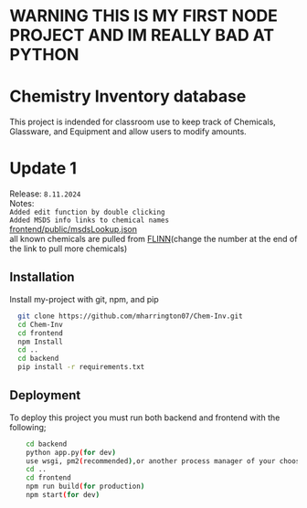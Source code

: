 # WARNING THIS IS MY FIRST NODE PROJECT AND IM REALLY BAD AT PYTHON
# Chemistry Inventory database

This project is indended for classroom use to keep track of Chemicals, Glassware, and Equipment and allow users to modify amounts.

# Update 1
Release: ```8.11.2024```  
Notes:  
```Added edit function by double clicking```  
```Added MSDS info links to chemical names```  [frontend/public/msdsLookup.json](https://github.com/mharrington07/Chem-Inv/blob/master/frontend/public/msdsLookup.json)  
all known chemicals are pulled from [FLINN](https://www.flinnsci.com/api/Search/PersonalizeSearch/1073741972__CatalogContent/1)(change the number at the end of the link to pull more chemicals)

## Installation

Install my-project with git, npm, and pip

```bash
  git clone https://github.com/mharrington07/Chem-Inv.git
  cd Chem-Inv
  cd frontend
  npm Install
  cd ..
  cd backend
  pip install -r requirements.txt
```


    
## Deployment

To deploy this project you must run both backend and frontend with the following;

```bash
    cd backend
    python app.py(for dev)
    use wsgi, pm2(recommended),or another process manager of your choosing for production
    cd ..
    cd frontend
    npm run build(for production)
    npm start(for dev)
```

